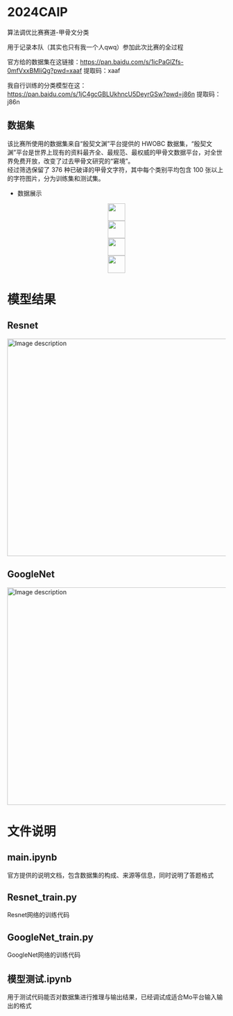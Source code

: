 # 2024CAIP
算法调优比赛赛道-甲骨文分类

用于记录本队（其实也只有我一个人qwq）参加此次比赛的全过程

官方给的数据集在这链接：https://pan.baidu.com/s/1icPaGlZfs-0mfVxxBMIiQg?pwd=xaaf 
提取码：xaaf 

我自行训练的分类模型在这：https://pan.baidu.com/s/1jC4gcGBLUkhncU5DeyrGSw?pwd=j86n 
提取码：j86n 


## 数据集
该比赛所使用的数据集来自“殷契文渊”平台提供的 HWOBC 数据集，“殷契文渊”平台是世界上现有的资料最齐全、最规范、最权威的甲骨文数据平台，对全世界免费开放，改变了过去甲骨文研究的“窘境”。  
经过筛选保留了 376 种已破译的甲骨文字符，其中每个类别平均包含 100 张以上的字符图片，分为训练集和测试集。

- 数据展示


 
<div class='insertContainerBox row'>
<div class='insertItem' align=center><img src="https://imgbed.momodel.cn/20231202093532.png" width="40px"/></div>
   <div class='insertItem' align=center><img src="https://imgbed.momodel.cn/20231202093548.png" width="40px"/></div> 
       <div class='insertItem' align=center><img src="https://imgbed.momodel.cn/20231202093607.png" width="40px"/></div> 
    <div class='insertItem' align=center><img src="https://imgbed.momodel.cn/20231202093630.png" width="40px"/></div> 
</div>

# 模型结果

## Resnet
<img src="https://github.com/user-attachments/assets/56dede9c-c68f-4211-892a-3ddb171b1615" alt="Image description" width="800" height="500">



## GoogleNet
<img src="https://github.com/user-attachments/assets/bee6f34e-e4a2-4e5a-ae02-13946be8b6b1" alt="Image description" width="800" height="500">




# 文件说明
## main.ipynb
官方提供的说明文档，包含数据集的构成、来源等信息，同时说明了答题格式

## Resnet_train.py
Resnet网络的训练代码

## GoogleNet_train.py
GoogleNet网络的训练代码

## 模型测试.ipynb
用于测试代码能否对数据集进行推理与输出结果，已经调试成适合Mo平台输入输出的格式





